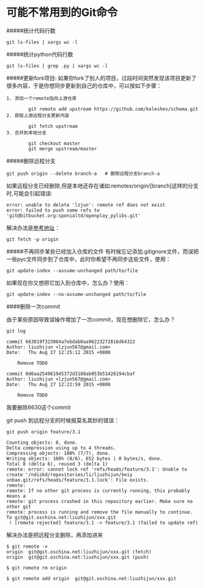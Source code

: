 可能不常用到的Git命令
==================
 
#####统计代码行数

    git ls-files | xargs wc -l
#####统计python代码行数

    git ls-files | grep .py | xargs wc -l
        
#####更新fork项目:
如果你fork了别人的项目，过段时间突然发现该项目更新了很多内容，于是你想同步更新到自己的仓库中，可以按如下步骤：  
    
    1. 添加一个remote指向上游仓库
            
            git remote add upstream https://github.com/keleshev/schema.git
    2. 获取上游远程分支更新内容
            
            git fetch upstream
    3. 合并到本地分支
            
            git checkout master
            git merge upstream/master
            
#####删除远程分支
    
    git push origin --delete branch-a   # 删除远程分支branch-a
如果远程分支已经删除,但是本地还存在诸如:remotes/origin/[branch]这样的分支时,可能会引起错误:

    error: unable to delete 'lzjun': remote ref does not exist
    error: failed to push some refs to 'git@bitbucket.org:sponialtd/openplay_pylibs.git'
解决办法是[参考地址](http://stackoverflow.com/questions/10292480/when-deleting-remote-git-branch-error-unable-to-push-to-unqualified-destination)：
        
    git fetch -p origin
#####不再同步某些已经加入仓库的文件
有时候忘记添加.gitignore文件，而误把一些pyc文件同步到了仓库中，此时你希望不再同步这些文件，使用：
        
    git update-index --assume-unchanged path/to/file
如果现在你又想把它加入到仓库中，怎么办？使用：
    
    git update-index --no-assume-unchanged path/to/file

####删除一次commit
    
由于某些原因导致误操作增加了一次commit，现在想删除它，怎么办？
        
    git log

    commit 663019f323084a7ebdab0aa96223272816d64322
    Author: liuzhijun <lzjun567@gmail.com>
    Date:   Thu Aug 27 12:25:12 2015 +0800

        Remove TODO

    commit 0d6aa254961945372d3108ab053b51426194cbaf
    Author: liuzhijun <lzjun567@gmail.com>
    Date:   Thu Aug 27 12:22:59 2015 +0800

        Remove TODO
我要删除6630这个commit
        

git push 到远程分支的时候报莫名其妙的错误：

    git push origin feature/3.1

    Counting objects: 8, done.
    Delta compression using up to 4 threads.
    Compressing objects: 100% (7/7), done.
    Writing objects: 100% (8/8), 652 bytes | 0 bytes/s, done.
    Total 8 (delta 6), reused 3 (delta 1)
    remote: error: cannot lock ref 'refs/heads/feature/3.1': Unable to create '/ndiskd/repositories/li/liuzhijun/beiy           unbao.git/refs/heads/feature/3.1.lock': File exists.
    remote:
    remote: If no other git process is currently running, this probably means a
    remote: git process crashed in this repository earlier. Make sure no other git
    remote: process is running and remove the file manually to continue.
    To git@git.oschina.net:liuzhijun/xxx.git
     ! [remote rejected] feature/3.1 -> feature/3.1 (failed to update ref)

解决办法是把远程分支删除，再添加进来
    
    $ git remote -v
    origin  git@git.oschina.net:liuzhijun/xxx.git (fetch)
    origin  git@git.oschina.net:liuzhijun/xxx.git (push)

    $ git remote rm origin

    $ git remote add origin  git@git.oschina.net:liuzhijun/xxx.git
